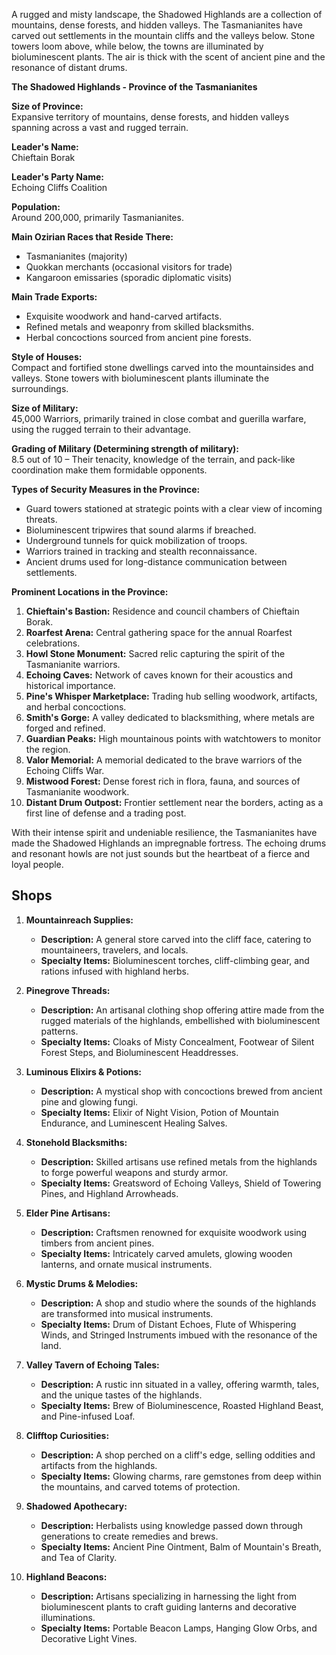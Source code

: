 A rugged and misty landscape, the Shadowed Highlands are a collection of mountains, dense forests, and hidden valleys. The Tasmanianites have carved out settlements in the mountain cliffs and the valleys below. Stone towers loom above, while below, the towns are illuminated by bioluminescent plants. The air is thick with the scent of ancient pine and the resonance of distant drums.

**The Shadowed Highlands - Province of the Tasmanianites**

**Size of Province:**  
Expansive territory of mountains, dense forests, and hidden valleys spanning across a vast and rugged terrain.

**Leader's Name:**  
Chieftain Borak

**Leader's Party Name:**  
Echoing Cliffs Coalition

**Population:**  
Around 200,000, primarily Tasmanianites.

**Main Ozirian Races that Reside There:**  
- Tasmanianites (majority)
- Quokkan merchants (occasional visitors for trade)
- Kangaroon emissaries (sporadic diplomatic visits)

**Main Trade Exports:**  
- Exquisite woodwork and hand-carved artifacts.
- Refined metals and weaponry from skilled blacksmiths.
- Herbal concoctions sourced from ancient pine forests.

**Style of Houses:**  
Compact and fortified stone dwellings carved into the mountainsides and valleys. Stone towers with bioluminescent plants illuminate the surroundings.

**Size of Military:**  
45,000 Warriors, primarily trained in close combat and guerilla warfare, using the rugged terrain to their advantage.

**Grading of Military (Determining strength of military):**  
8.5 out of 10 – Their tenacity, knowledge of the terrain, and pack-like coordination make them formidable opponents.

**Types of Security Measures in the Province:**  
- Guard towers stationed at strategic points with a clear view of incoming threats.
- Bioluminescent tripwires that sound alarms if breached.
- Underground tunnels for quick mobilization of troops.
- Warriors trained in tracking and stealth reconnaissance.
- Ancient drums used for long-distance communication between settlements.

**Prominent Locations in the Province:**  
1. **Chieftain's Bastion:** Residence and council chambers of Chieftain Borak.
2. **Roarfest Arena:** Central gathering space for the annual Roarfest celebrations.
3. **Howl Stone Monument:** Sacred relic capturing the spirit of the Tasmanianite warriors.
4. **Echoing Caves:** Network of caves known for their acoustics and historical importance.
5. **Pine's Whisper Marketplace:** Trading hub selling woodwork, artifacts, and herbal concoctions.
6. **Smith's Gorge:** A valley dedicated to blacksmithing, where metals are forged and refined.
7. **Guardian Peaks:** High mountainous points with watchtowers to monitor the region.
8. **Valor Memorial:** A memorial dedicated to the brave warriors of the Echoing Cliffs War.
9. **Mistwood Forest:** Dense forest rich in flora, fauna, and sources of Tasmanianite woodwork.
10. **Distant Drum Outpost:** Frontier settlement near the borders, acting as a first line of defense and a trading post.

With their intense spirit and undeniable resilience, the Tasmanianites have made the Shadowed Highlands an impregnable fortress. The echoing drums and resonant howls are not just sounds but the heartbeat of a fierce and loyal people.

## Shops

1. **Mountainreach Supplies:**
    
    - **Description:** A general store carved into the cliff face, catering to mountaineers, travelers, and locals.
    - **Specialty Items:** Bioluminescent torches, cliff-climbing gear, and rations infused with highland herbs.
2. **Pinegrove Threads:**
    
    - **Description:** An artisanal clothing shop offering attire made from the rugged materials of the highlands, embellished with bioluminescent patterns.
    - **Specialty Items:** Cloaks of Misty Concealment, Footwear of Silent Forest Steps, and Bioluminescent Headdresses.
3. **Luminous Elixirs & Potions:**
    
    - **Description:** A mystical shop with concoctions brewed from ancient pine and glowing fungi.
    - **Specialty Items:** Elixir of Night Vision, Potion of Mountain Endurance, and Luminescent Healing Salves.
4. **Stonehold Blacksmiths:**
    
    - **Description:** Skilled artisans use refined metals from the highlands to forge powerful weapons and sturdy armor.
    - **Specialty Items:** Greatsword of Echoing Valleys, Shield of Towering Pines, and Highland Arrowheads.
5. **Elder Pine Artisans:**
    
    - **Description:** Craftsmen renowned for exquisite woodwork using timbers from ancient pines.
    - **Specialty Items:** Intricately carved amulets, glowing wooden lanterns, and ornate musical instruments.
6. **Mystic Drums & Melodies:**
    
    - **Description:** A shop and studio where the sounds of the highlands are transformed into musical instruments.
    - **Specialty Items:** Drum of Distant Echoes, Flute of Whispering Winds, and Stringed Instruments imbued with the resonance of the land.
7. **Valley Tavern of Echoing Tales:**
    
    - **Description:** A rustic inn situated in a valley, offering warmth, tales, and the unique tastes of the highlands.
    - **Specialty Items:** Brew of Bioluminescence, Roasted Highland Beast, and Pine-infused Loaf.
8. **Clifftop Curiosities:**
    
    - **Description:** A shop perched on a cliff's edge, selling oddities and artifacts from the highlands.
    - **Specialty Items:** Glowing charms, rare gemstones from deep within the mountains, and carved totems of protection.
9. **Shadowed Apothecary:**
    
    - **Description:** Herbalists using knowledge passed down through generations to create remedies and brews.
    - **Specialty Items:** Ancient Pine Ointment, Balm of Mountain's Breath, and Tea of Clarity.
10. **Highland Beacons:**
    
    - **Description:** Artisans specializing in harnessing the light from bioluminescent plants to craft guiding lanterns and decorative illuminations.
    - **Specialty Items:** Portable Beacon Lamps, Hanging Glow Orbs, and Decorative Light Vines.
      

